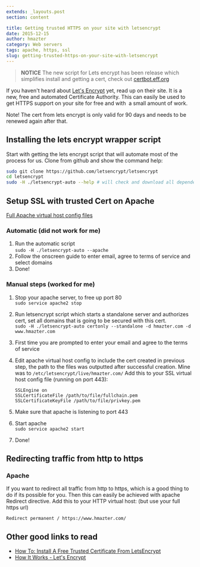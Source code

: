 ```yaml
---
extends: _layouts.post
section: content

title: Getting trusted HTTPS on your site with letsencrypt
date: 2015-12-15
author: hmazter
category: Web servers
tags: apache, https, ssl
slug: getting-trusted-https-on-your-site-with-letsencrypt
---
```


> **NOTICE** The new script for Lets encrypt has been release which
simplifies install and getting a cert, check
out [certbot.eff.org](https://certbot.eff.org)

If you haven't heard about [Let's Encrypt](https://letsencrypt.org/) yet, 
read up on their site. It is a new,
free and automated Certificate Authority. This can easily be used
to get HTTPS support on your site for free and with  a small amount of
work.

Note! The cert from lets encrypt is only valid for 90 days and needs to
be renewed again after that.

Installing the lets encrypt wrapper script
------------------------------------------

Start with getting the lets encrypt script that will automate most of
the process for us. Clone from github and show the command help:

```bash
sudo git clone https://github.com/letsencrypt/letsencrypt
cd letsencrypt
sudo -H ./letsencrypt-auto --help # will check and download all dependencies
```

Setup SSL with trusted Cert on Apache
-------------------------------------

[Full Apache virtual host config
files](https://gist.github.com/hmazter/982c01d056fa7cd51c1c)

### Automatic (did not work for me)

1.  Run the automatic script  
   `sudo -H ./letsencrypt-auto --apache`
2.  Follow the onscreen guide to enter email, agree to terms of
    service and select domains
3.  Done!

### Manual steps (worked for me)

1.  Stop your apache server, to free up port 80  
   `sudo service apache2 stop`
2.  Run letsencrypt script which starts a standalone server and
    authorizes cert, set all domains that is going to be secured with
    this cert.  
   `sudo -H ./letsencrypt-auto certonly --standalone -d hmazter.com -d www.hmazter.com`
3.  First time you are prompted to enter your email and agree to the
    terms of service
4.  Edit apache virtual host config to include the cert created in
    previous step, the path to the files was outputted after successful
    creation. Mine was
    to `/etc/letsencrypt/live/hmazter.com/`
   Add this to your SSL virtual host config file (running on port 443):

    ```
    SSLEngine on
    SSLCertificateFile /path/to/file/fullchain.pem
    SSLCertificateKeyFile /path/to/file/privkey.pem
    ```

5.  Make sure that apache is listening to port 443
6.  Start apache  
   `sudo service apache2 start`
7.  Done!

Redirecting traffic from http to https
--------------------------------------

### Apache

If you want to redirect all traffic from http to https, which is a good
thing to do if its possible for you. Then this can easily be achieved
with apache Redirect directive. Add this to your HTTP virtual host: (but
use your full https url)

```
Redirect permanent / https://www.hmazter.com/
```

Other good links to read
------------------------

* [How To: Install A Free Trusted Certificate From LetsEncrypt](https://sysops.forlaravel.com/letsencrypt)
* [How It Works - Let's Encrypt](https://letsencrypt.org/howitworks/)
